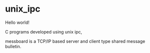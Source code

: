# unix_ipc

Hello world!

C programs developed using unix ipc,

messboard is a TCP/IP based server and client type shared message bulletin.
